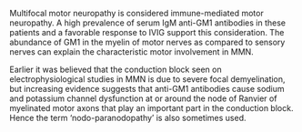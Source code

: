 Multifocal motor neuropathy is considered immune-mediated motor neuropathy. A high prevalence of serum IgM anti-GM1 antibodies in these patients and a favorable response to IVIG support this consideration. The abundance of GM1 in the myelin of motor nerves as compared to sensory nerves can explain the characteristic motor involvement in MMN.

Earlier it was believed that the conduction block seen on electrophysiological studies in MMN is due to severe focal demyelination, but increasing evidence suggests that anti-GM1 antibodies cause sodium and potassium channel dysfunction at or around the node of Ranvier of myelinated motor axons that play an important part in the conduction block. Hence the term ‘nodo-paranodopathy’ is also sometimes used.